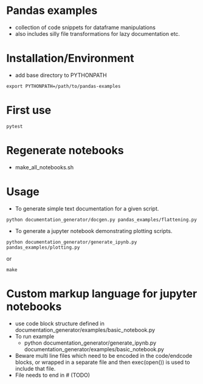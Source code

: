# Pandas examples
* collection of code snippets for dataframe manipulations
* also includes silly file transformations for lazy documentation etc.

# Installation/Environment
* add base directory to PYTHONPATH
```
export PYTHONPATH=/path/to/pandas-examples
```

# First use
```
pytest
```
# Regenerate notebooks
* make_all_notebooks.sh

# Usage
* To generate simple text documentation for a given script. 
```
python documentation_generator/docgen.py pandas_examples/flattening.py 
```
* To generate a jupyter notebook demonstrating plotting scripts. 
```
python documentation_generator/generate_ipynb.py pandas_examples/plotting.py
```
or
```
make
```

# Custom markup language for jupyter notebooks
* use code block structure defined in documentation_generator/examples/basic_notebook.py
* To run example
    - python documentation_generator/generate_ipynb.py documentation_generator/examples/basic_notebook.py 
* Beware multi line files which need to be encoded in the code/endcode blocks, or wrapped in a separate file and then exec(open()) is used to include that file.
* File needs to end in # (TODO)